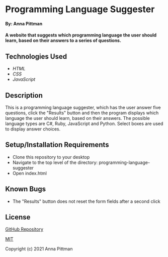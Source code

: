 # Programming Language Suggester

#### By: Anna Pittman

#### A website that suggests which programming language the user should learn, based on their answers to a series of questions.

## Technologies Used

* _HTML_
* _CSS_
* _JavaScript_

## Description

This is a programming language suggester, which has the user answer five questions, click the "Results" button and then the program displays which language the user should learn, based on their answers. The possible language types are C#, Ruby, JavaScript and Python. Select boxes are used to display answer choices. 

## Setup/Installation Requirements

* Clone this repository to your desktop
* Navigate to the top level of the directory: programming-language-suggester
* Open index.html

## Known Bugs

* The "Results" button does not reset the form fields after a second click

## License

[GitHub Repository](https://github.com/an12346/programming-language-suggester)

[MIT](https://opensource.org/licenses/MIT)

Copyright (c) 2021 Anna Pittman